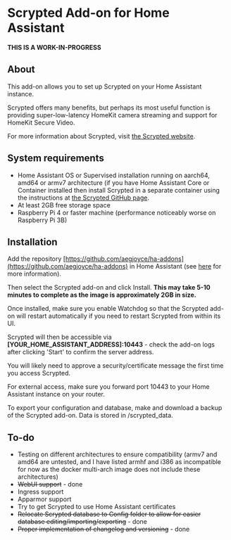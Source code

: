 # Scrypted Add-on for Home Assistant

**THIS IS A WORK-IN-PROGRESS**

## About

This add-on allows you to set up Scrypted on your Home Assistant instance.

Scrypted offers many benefits, but perhaps its most useful function is providing super-low-latency HomeKit camera streaming and support for HomeKit Secure Video.

For more information about Scrypted, visit [the Scrypted website](https://scrypted.app).

## System requirements

- Home Assistant OS or Supervised installation running on aarch64, amd64 or armv7 architecture (if you have Home Assistant Core or Container installed then install Scrypted in a separate container using the instructions at [the Scrypted GitHub page](https://github.com/koush/scrypted).
- At least 2GB free storage space
- Raspberry Pi 4 or faster machine (performance noticeably worse on Raspberry Pi 3B)

## Installation

Add the repository [https://github.com/aegjoyce/ha-addons](https://github.com/aegjoyce/ha-addons) in Home Assistant (see [here](https://www.home-assistant.io/hassio/installing_third_party_addons/) for more information).

Then select the Scrypted add-on and click Install. **This may take 5-10 minutes to complete as the image is approximately 2GB in size.**

Once installed, make sure you enable Watchdog so that the Scrypted add-on will restart automatically if you need to restart Scrypted from within its UI.

Scrypted will then be accessible via **[YOUR_HOME_ASSISTANT_ADDRESS]:10443** - check the add-on logs after clicking 'Start' to confirm the server address.

You will likely need to approve a security/certificate message the first time you access Scrypted.

For external access, make sure you forward port 10443 to your Home Assistant instance on your router.

To export your configuration and database, make and download a backup of the Scrypted add-on. Data is stored in /scrypted_data.

## To-do

- Testing on different architectures to ensure compatibility (armv7 and amd64 are untested, and I have listed armhf and i386 as incompatible for now as the docker multi-arch image does not include these architectures)
- ~~WebUI support~~ - done
- Ingress support
- Apparmor support
- Try to get Scrypted to use Home Assistant certificates
- ~~Relocate Scrypted database to Config folder to allow for easier database editing/importing/exporting~~ - done
- ~~Proper implementation of changelog and versioning~~ - done
